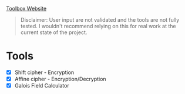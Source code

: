 [Toolbox Website](https://Al3bad.github.io/toolbox)

> Disclaimer: User input are not validated and the tools are not fully tested. I wouldn't recommend relying on this for real work at the current state of the project.

# Tools

- [x] Shift cipher - Encryption
- [x] Affine cipher - Encryption/Decryption
- [x] Galois Field Calculator
